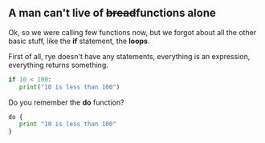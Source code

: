 ## A man can't live of ~~bread~~functions alone

Ok, so we were calling few functions now, but we forgot about all the other basic stuff, like the __if__ statement, the __loops__.

First of all, rye doesn't have any statements, everything is an expression, everything returns something.

```python
if 10 < 100:
   print("10 is less than 100")
```
Do you remember the __do__ function?

```python
do {
   print "10 is less than 100"
}
```
